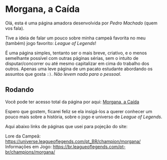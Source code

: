 # Morgana, a Caída

Olá, esta é uma página amadora desenvolvida por _Pedro Machado_ (quem vos fala).

Tive a ideia de falar um pouco sobre minha campeã favorita no meu (também) jogo favorito: _League of Legends_!

É uma página simples, tentanto ser o mais breve, criativo, e o menos semelhante possível com outras páginas sérias, sem o intuito de disputar/concorrer ou até mesmo capitalizar em cima do trabalho dos outros. Apenas uma leve página de um pacato estudante abordando os assuntos que gosta `:)`. _Não levem nada para o pessoal_.

## Rodando

Você pode ter acesso total da página por aqui: [Morgana, a Caída](https://dbo-2020-2-apnp.github.io/pet-project-pedromchd)

Espero que gostem, ficarei feliz se ela insigá-los a querer conhecer um pouco mais sobre a história, sobre o jogo e universo de _League of Legends_.

Aqui abaixo links de páginas que usei para pojeção do site:

Lore da Campeã: <https://universe.leagueoflegends.com/pt_BR/champion/morgana/>
Informações em Jogo: <https://br.leagueoflegends.com/pt-br/champions/morgana/>
